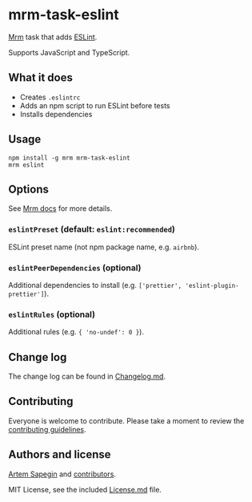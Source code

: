 # mrm-task-eslint

[Mrm](https://github.com/sapegin/mrm) task that adds [ESLint](https://eslint.org/).

Supports JavaScript and TypeScript.

## What it does

* Creates `.eslintrc`
* Adds an npm script to run ESLint before tests
* Installs dependencies

## Usage

```
npm install -g mrm mrm-task-eslint
mrm eslint
```

## Options

See [Mrm docs](https://github.com/sapegin/mrm#usage) for more details.

### `eslintPreset` (default: `eslint:recommended`)

ESLint preset name (not npm package name, e.g. `airbnb`).

### `eslintPeerDependencies` (optional)

Additional dependencies to install (e.g. `['prettier', 'eslint-plugin-prettier']`).

### `eslintRules` (optional)

Additional rules (e.g. `{ 'no-undef': 0 }`).

## Change log

The change log can be found in [Changelog.md](Changelog.md).

## Contributing

Everyone is welcome to contribute. Please take a moment to review the [contributing guidelines](../Contributing.md).

## Authors and license

[Artem Sapegin](http://sapegin.me) and [contributors](https://github.com/sapegin/mrm-tasks/graphs/contributors).

MIT License, see the included [License.md](License.md) file.
